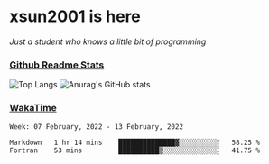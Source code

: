 # xsun2001 is here

*Just a student who knows a little bit of programming*

### [Github Readme Stats](https://github.com/anuraghazra/github-readme-stats)

![Top Langs](https://github-readme-stats.vercel.app/api/top-langs/?username=xsun2001&layout=compact&theme=radical) ![Anurag's GitHub stats](https://github-readme-stats.vercel.app/api?username=xsun2001&show_icons=true&theme=radical)

### [WakaTime](https://wakatime.com)

<!--START_SECTION:waka-->
```text
Week: 07 February, 2022 - 13 February, 2022

Markdown   1 hr 14 mins    ██████████████▓░░░░░░░░░░   58.25 % 
Fortran    53 mins         ██████████▒░░░░░░░░░░░░░░   41.75 % 
```
<!--END_SECTION:waka-->
